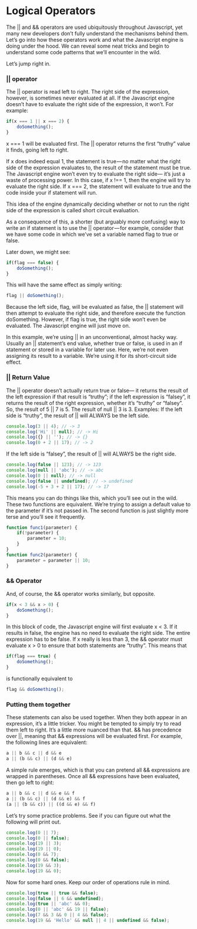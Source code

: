 Logical Operators
=================

The || and && operators are used ubiquitously throughout Javascript, yet many new developers don’t fully understand the mechanisms behind them. Let’s go into how these operators work and what the Javascript engine is doing under the hood. We can reveal some neat tricks and begin to understand some code patterns that we’ll encounter in the wild.

Let’s jump right in.

### || operator

The || operator is read left to right. The right side of the expression, however, is sometimes never evaluated at all. If the Javascript engine doesn’t have to evaluate the right side of the expression, it won’t. For example:

```Javascript
if(x === 1 || x === 2) {
    doSomething();
}
```

x === 1 will be evaluated first. The || operator returns the first “truthy” value it finds, going left to right.

If x does indeed equal 1, the statement is true — no matter what the right side of the expression evaluates to, the result of the statement must be true. The Javascript engine won’t even try to evaluate the right side— it’s just a waste of processing power. In this case, if x !== 1, then the engine will try to evaluate the right side.
If x === 2, the statement will evaluate to true and the code inside your if statement will run.

This idea of the engine dynamically deciding whether or not to run the right side of the expression is called short circuit evaluation.

As a consequence of this, a shorter (but arguably more confusing) way to write an if statement is to use the || operator — for example, consider that we have some code in which we’ve set a variable named flag to true or false.

Later down, we might see:

```JavaScript
if(flag === false) {
    doSomething();
}
```
This will have the same effect as simply writing:

```javascript
flag || doSomething();
```

Because the left side, flag, will be evaluated as false, the || statement will then attempt to evaluate the right side, and therefore execute the function doSomething. However, if flag is true, the right side won’t even be evaluated. The Javascript engine will just move on.

In this example, we’re using || in an unconventional, almost hacky way. Usually an || statement’s end value, whether true or false, is used in an if statement or stored in a variable for later use. Here, we’re not even assigning its result to a variable. We’re using it for its short-circuit side effect.

### || Return Value

The || operator doesn’t actually return true or false— it returns the result of the left expression if that result is “truthy”; if the left expression is “falsey”, it returns the result of the right expression, whether it’s “truthy” or “falsey”. So, the result of 5 || 7 is 5. The result of null || 3 is 3. Examples:
If the left side is “truthy”, the result of || will ALWAYS be the left side.
```javascript
console.log(3 || 4); // -> 3
console.log('Hi' || null); // -> Hi
console.log({} || ''); // -> {}
console.log(0 + 2 || 17); // -> 2
```
If the left side is “falsey”, the result of || will ALWAYS be the right side.

```javascript
console.log(false || 123); // -> 123
console.log(null || 'abc'); // -> abc
console.log(0 || null); // -> null
console.log(false || undefined); // -> undefined
console.log(-5 + 3 + 2 || 17); // -> 17
```

This means you can do things like this, which you’ll see out in the wild.
These two functions are equivalent. We’re trying to assign a default value to the parameter if it’s not passed in. The second function is just slightly more terse and you’ll see it frequently.

```JavaScript
function func1(parameter) {
    if(!parameter) {
        parameter = 10;
    }
}
function func2(parameter) {
    parameter = parameter || 10;
}
```


### && Operator

And, of course, the && operator works similarly, but opposite.

```JavaScript
if(x < 3 && x > 0) {
    doSomething();
}
```

In this block of code, the Javascript engine will first evaluate x < 3. If it results in false, the engine has no need to evaluate the right side. The entire expression has to be false. If x really is less than 3, the && operator must evaluate x > 0 to ensure that both statements are “truthy”. This means that

```JavaScript
if(flag === true) {
    doSomething();
}
```
is functionally equivalent to

```JavaScript
flag && doSomething();
```

### Putting them together

These statements can also be used together. When they both appear in an expression, it’s a little tricker. You might be tempted to simply try to read them left to right. It’s a little more nuanced than that. && has precedence over ||, meaning that && expressions will be evaluated first. For example, the following lines are equivalent:

```JavaScript
a || b && c || d && e
a || (b && c) || (d && e)
```

A simple rule emerges, which is that you can pretend all && expressions are wrapped in parentheses. Once all && expressions have been evaluated, then go left to right:

```JavaScript
a || b && c || d && e && f
a || (b && c) || (d && e) && f
(a || (b && c)) || ((d && e) && f)
```

Let’s try some practice problems. See if you can figure out what the following will print out.

```JavaScript
console.log(0 || 7);
console.log(0 || false);
console.log(19 || 3);
console.log(19 || 0);
console.log(0 && 7);
console.log(0 && false);
console.log(19 && 3);
console.log(19 && 0);
```

Now for some hard ones. Keep our order of operations rule in mind.

```Javascript
console.log(true || true && false);
console.log(false || 6 && undefined);
console.log(true || 'abc' && 0);
console.log(0 || 'abc' && 19 || false);
console.log(7 && 3 && 0 || 4 && false);
console.log(19 && 'Hello' && null || 4 || undefined && false);
```
